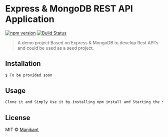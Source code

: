 # Express & MongoDB REST API Application

 [![npm version](https://badge.fury.io/js/express.svg)](https://badge.fury.io/js/express) [![Build Status](https://travis-ci.org/Manikant/imposters.svg?branch=master)](https://travis-ci.org/Manikant/imposters)

> A demo project Based on Express & MongoDB to develop Rest API's and could be used as a seed project.

## Installation

```sh
$ To be provided soon
```

## Usage

```js
Clone it and Simply Use it by installing npm install and Starting the server by nodemon
```

## License

MIT © [Manikant ](https://github.com/CandleCoder)
